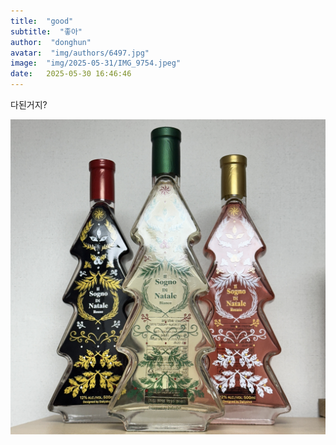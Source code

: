 ```yaml
---
title:  "good"
subtitle:  "좋아"
author:  "donghun"
avatar:  "img/authors/6497.jpg"
image:  "img/2025-05-31/IMG_9754.jpeg"
date:   2025-05-30 16:46:46
---
```


다된거지?

![이미지](../img/2025-05-31/IMG_9754.jpeg)
